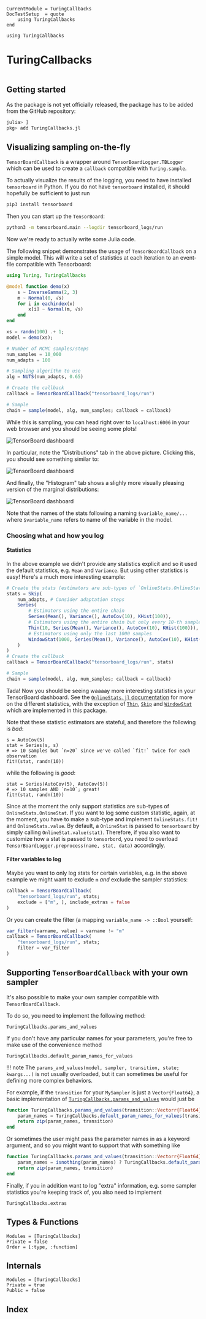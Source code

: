 ```@meta
CurrentModule = TuringCallbacks
DocTestSetup  = quote
    using TuringCallbacks
end
```

```@setup setup
using TuringCallbacks
```

# TuringCallbacks

```@contents
```

## Getting started
As the package is not yet officially released, the package has to be added from the GitHub repository:
```julia
julia> ]
pkg> add TuringCallbacks.jl
```

## Visualizing sampling on-the-fly
`TensorBoardCallback` is a wrapper around `TensorBoardLogger.TBLogger` which can be used to create a `callback` compatible with `Turing.sample`.

To actually visualize the results of the logging, you need to have installed `tensorboard` in Python. If you do not have `tensorboard` installed,
it should hopefully be sufficient to just run
```sh
pip3 install tensorboard
```
Then you can start up the `TensorBoard`:
```sh
python3 -m tensorboard.main --logdir tensorboard_logs/run
```
Now we're ready to actually write some Julia code.

The following snippet demonstrates the usage of `TensorBoardCallback` on a simple model. 
This will write a set of statistics at each iteration to an event-file compatible with Tensorboard:

```julia
using Turing, TuringCallbacks

@model function demo(x)
    s ~ InverseGamma(2, 3)
    m ~ Normal(0, √s)
    for i in eachindex(x)
        x[i] ~ Normal(m, √s)
    end
end

xs = randn(100) .+ 1;
model = demo(xs);

# Number of MCMC samples/steps
num_samples = 10_000
num_adapts = 100

# Sampling algorithm to use
alg = NUTS(num_adapts, 0.65)

# Create the callback
callback = TensorBoardCallback("tensorboard_logs/run")

# Sample
chain = sample(model, alg, num_samples; callback = callback)
```

While this is sampling, you can head right over to `localhost:6006` in your web browser and you should be seeing some plots!

![TensorBoard dashboard](assets/tensorboard_demo_initial_screen.png)

In particular, note the "Distributions" tab in the above picture. Clicking this, you should see something similar to:

![TensorBoard dashboard](assets/tensorboard_demo_distributions_screen.png)

And finally, the "Histogram" tab shows a slighly more visually pleasing version of the marginal distributions:

![TensorBoard dashboard](assets/tensorboard_demo_histograms_screen.png)

Note that the names of the stats following a naming `$variable_name/...` where `$variable_name` refers to name of the variable in the model.

### Choosing what and how you log
#### Statistics
In the above example we didn't provide any statistics explicit and so it used the default statistics, e.g. `Mean` and `Variance`. But using other statistics is easy! Here's a much more interesting example:
```julia
# Create the stats (estimators are sub-types of `OnlineStats.OnlineStat`)
stats = Skip(
    num_adapts, # Consider adaptation steps
    Series(
        # Estimators using the entire chain
        Series(Mean(), Variance(), AutoCov(10), KHist(100)),
        # Estimators using the entire chain but only every 10-th sample
        Thin(10, Series(Mean(), Variance(), AutoCov(10), KHist(100))),
        # Estimators using only the last 1000 samples
        WindowStat(1000, Series(Mean(), Variance(), AutoCov(10), KHist(100)))
    )
)
# Create the callback
callback = TensorBoardCallback("tensorboard_logs/run", stats)

# Sample
chain = sample(model, alg, num_samples; callback = callback)
```

Tada! Now you should be seeing waaaay more interesting statistics in your TensorBoard dashboard. See the [`OnlineStats.jl` documentation](https://joshday.github.io/OnlineStats.jl/latest/) for more on the different statistics, with the exception of [`Thin`](@ref), [`Skip`](@ref) and [`WindowStat`](@ref) which are implemented in this package.

Note that these statistic estimators are stateful, and therefore the following is *bad*:

```@repl setup
s = AutoCov(5)
stat = Series(s, s)
# => 10 samples but `n=20` since we've called `fit!` twice for each observation
fit!(stat, randn(10))
```
while the following is *good*:
```@repl setup
stat = Series(AutoCov(5), AutoCov(5))
# => 10 samples AND `n=10`; great!
fit!(stat, randn(10))
```

Since at the moment the only support statistics are sub-types of `OnlineStats.OnlineStat`. If you want to log some custom statistic, again, at the moment, you have to make a sub-type and implement `OnlineStats.fit!` and `OnlineStats.value`. By default, a `OnlineStat` is passed to `tensorboard` by simply calling `OnlineStat.value(stat)`. Therefore, if you also want to customize how a stat is passed to `tensorbord`, you need to overload `TensorBoardLogger.preprocess(name, stat, data)` accordingly.

#### Filter variables to log
Maybe you want to only log stats for certain variables, e.g. in the above example we might want to exclude `m` *and* exclude the sampler statistics:
```julia
callback = TensorBoardCallback(
    "tensorboard_logs/run", stats;
    exclude = ["m", ], include_extras = false
)
```
Or you can create the filter (a mapping `variable_name -> ::Bool` yourself:
```julia
var_filter(varname, value) = varname != "m"
callback = TensorBoardCallback(
    "tensorboard_logs/run", stats;
    filter = var_filter
)
```

## Supporting `TensorBoardCallback` with your own sampler

It's also possible to make your own sampler compatible with `TensorBoardCallback`.

To do so, you need to implement the following method:

```@docs
TuringCallbacks.params_and_values
```

If you don't have any particular names for your parameters, you're free to make use of the convenience method

```@docs
TuringCallbacks.default_param_names_for_values
```


!!! note
    The `params_and_values(model, sampler, transition, state; kwargs...)` is not usually overloaded, but it can sometimes be useful for defining more complex behaviors.

For example, if the `transition` for your `MySampler` is just a `Vector{Float64}`, a basic implementation of [`TuringCallbacks.params_and_values`](@ref) would just be

```julia
function TuringCallbacks.params_and_values(transition::Vectorr{Float64}; kwargs...)
    param_names = TuringCallbacks.default_param_names_for_values(transition)
    return zip(param_names, transition)
end
```

Or sometimes the user might pass the parameter names in as a keyword argument, and so you might want to support that with something like

```julia
function TuringCallbacks.params_and_values(transition::Vectorr{Float64}; param_names = nothing, kwargs...)
    param_names = isnothing(param_names) ? TuringCallbacks.default_param_names_for_values(transition) : param_names
    return zip(param_names, transition)
end
```

Finally, if you in addition want to log "extra" information, e.g. some sampler statistics you're keeping track of, you also need to implement

```@docs
TuringCallbacks.extras
```

## Types & Functions

```@autodocs
Modules = [TuringCallbacks]
Private = false
Order = [:type, :function]
```

## Internals
```@autodocs
Modules = [TuringCallbacks]
Private = true
Public = false
```

## Index

```@index
```
